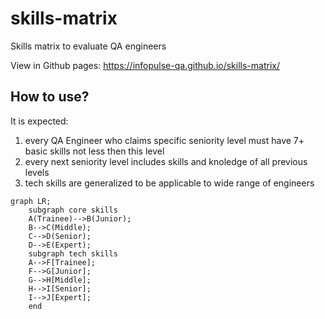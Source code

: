 # skills-matrix
Skills matrix to evaluate QA engineers

View in Github pages: https://infopulse-qa.github.io/skills-matrix/

## How to use?

It is expected:
1. every QA Engineer who claims specific seniority level must have 7+ basic skills not less then this level
2. every next seniority level includes skills and knoledge of all previous levels
3. tech skills are generalized to be applicable to wide range of engineers

```mermaid
graph LR;
    subgraph core skills
    A(Trainee)-->B(Junior);
    B-->C(Middle);
    C-->D(Senior);
    D-->E(Expert);
    subgraph tech skills
    A-->F[Trainee];
    F-->G[Junior];
    G-->H[Middle];
    H-->I[Senior];
    I-->J[Expert];
    end
```